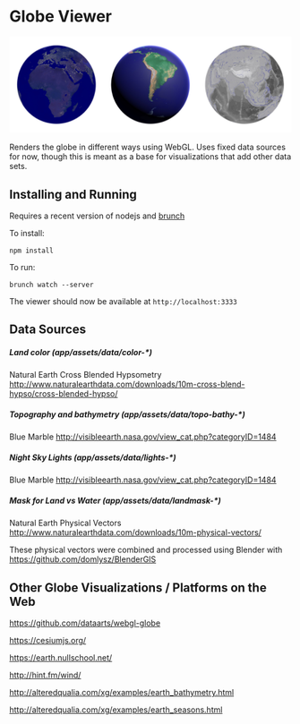 # Globe Viewer
![Globe Viewer Example](/demo.jpg?raw=true)

Renders the globe in different ways using WebGL. Uses fixed data sources for now, though this is meant as a base for visualizations that add other data sets.

## Installing and Running

Requires a recent version of nodejs and [brunch](http://brunch.io/)

To install:
```
npm install
```

To run:
```
brunch watch --server
```

The viewer should now be available at `http://localhost:3333`

## Data Sources

##### Land color (app/assets/data/color-\*)
Natural Earth Cross Blended Hypsometry
http://www.naturalearthdata.com/downloads/10m-cross-blend-hypso/cross-blended-hypso/

##### Topography and bathymetry (app/assets/data/topo-bathy-\*)
Blue Marble
http://visibleearth.nasa.gov/view_cat.php?categoryID=1484

##### Night Sky Lights (app/assets/data/lights-\*)
Blue Marble
http://visibleearth.nasa.gov/view_cat.php?categoryID=1484

##### Mask for Land vs Water (app/assets/data/landmask-\*)
Natural Earth Physical Vectors
http://www.naturalearthdata.com/downloads/10m-physical-vectors/

These physical vectors were combined and processed using Blender with https://github.com/domlysz/BlenderGIS

## Other Globe Visualizations / Platforms on the Web

https://github.com/dataarts/webgl-globe

https://cesiumjs.org/

https://earth.nullschool.net/

http://hint.fm/wind/

http://alteredqualia.com/xg/examples/earth_bathymetry.html

http://alteredqualia.com/xg/examples/earth_seasons.html
